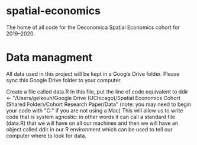 # spatial-economics
The home of all code for the Oeconomica Spatial Economics cohort for 2019–2020.

# Data managment
All data used in this project will be kept in a Google Drive folder. Please sync this Google Drive folder to your computer.

Create a file called 
  data.R
In this file, put the line of code equivalent to
  ddir <- "/Users/gelkouh/Google Drive (UChicago)/Spatial Economics Cohort (Shared Folder)/Cohort Research Paper/Data"
  (note: you may need to begin your code with "C:" if you are not using a Mac)
This will allow us to write code that is system agnostic: in other words it can call a standard file (data.R) that we will have on all our machines and then we will have an object called ddir in our R environment which can be used to tell our computer where to look for data.
